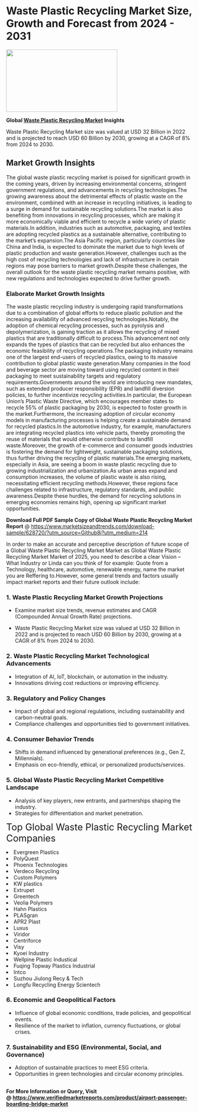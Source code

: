 <H1>Waste Plastic Recycling Market Size, Growth and Forecast from 2024 - 2031</H1><img class="aligncenter size-medium wp-image-584254" src="https://thirdeyenews.in/wp-content/uploads/2024/09/Global-Market-Research-300x168.jpeg" alt="" width="300" height="168" /><p><strong>Global&nbsp;<a href="https://www.marketsizeandtrends.com/download-sample/628720/?utm_source=Github8j?utm_medium=214">Waste Plastic Recycling Market</a> Insights</strong></p><p>Waste Plastic Recycling Market size was valued at USD 32 Billion in 2022 and is projected to reach USD 60 Billion by 2030, growing at a CAGR of 8% from 2024 to 2030.</p><p><h2>Market Growth Insights</h2> The global waste plastic recycling market is poised for significant growth in the coming years, driven by increasing environmental concerns, stringent government regulations, and advancements in recycling technologies.The growing awareness about the detrimental effects of plastic waste on the environment, combined with an increase in recycling initiatives, is leading to a surge in demand for sustainable recycling solutions.The market is also benefiting from innovations in recycling processes, which are making it more economically viable and efficient to recycle a wide variety of plastic materials.In addition, industries such as automotive, packaging, and textiles are adopting recycled plastics as a sustainable alternative, contributing to the market’s expansion.The Asia Pacific region, particularly countries like China and India, is expected to dominate the market due to high levels of plastic production and waste generation.However, challenges such as the high cost of recycling technologies and lack of infrastructure in certain regions may pose barriers to market growth.Despite these challenges, the overall outlook for the waste plastic recycling market remains positive, with new regulations and technologies expected to drive further growth.<h3>Elaborate Market Growth Insights</h3> The waste plastic recycling industry is undergoing rapid transformations due to a combination of global efforts to reduce plastic pollution and the increasing availability of advanced recycling technologies.Notably, the adoption of chemical recycling processes, such as pyrolysis and depolymerization, is gaining traction as it allows the recycling of mixed plastics that are traditionally difficult to process.This advancement not only expands the types of plastics that can be recycled but also enhances the economic feasibility of recycling operations.The packaging industry remains one of the largest end-users of recycled plastics, owing to its massive contribution to global plastic waste generation.Many companies in the food and beverage sector are moving toward using recycled content in their packaging to meet sustainability targets and regulatory requirements.Governments around the world are introducing new mandates, such as extended producer responsibility (EPR) and landfill diversion policies, to further incentivize recycling activities.In particular, the European Union’s Plastic Waste Directive, which encourages member states to recycle 55% of plastic packaging by 2030, is expected to foster growth in the market.Furthermore, the increasing adoption of circular economy models in manufacturing processes is helping create a sustainable demand for recycled plastics.In the automotive industry, for example, manufacturers are integrating recycled plastics into vehicle parts, thereby promoting the reuse of materials that would otherwise contribute to landfill waste.Moreover, the growth of e-commerce and consumer goods industries is fostering the demand for lightweight, sustainable packaging solutions, thus further driving the recycling of plastic materials.The emerging markets, especially in Asia, are seeing a boom in waste plastic recycling due to growing industrialization and urbanization.As urban areas expand and consumption increases, the volume of plastic waste is also rising, necessitating efficient recycling methods.However, these regions face challenges related to infrastructure, regulatory standards, and public awareness.Despite these hurdles, the demand for recycling solutions in emerging economies remains high, opening up significant market opportunities.<p><span class=""><strong>Download Full PDF Sample Copy of Global Waste Plastic Recycling Market Report</strong> @ <a href="https://www.marketsizeandtrends.com/download-sample/628720/?utm_source=Github8j?utm_medium=214" target="_blank">https://www.marketsizeandtrends.com/download-sample/628720/?utm_source=Github8j?utm_medium=214</a></span></p><p>In order to make an accurate and perceptive description of future scope of a Global&nbsp;Waste Plastic Recycling Market Market as Global&nbsp;Waste Plastic Recycling Market Market of 2025, you need to describe a clear Vision &ndash; What Industry or Linda can you think of for example: Quote from a Technology, healthcare, automotive, renewable energy, name the market you are Reffering to.However, some general trends and factors usually impact market reports and their future outlook include:</p><h3>1.&nbsp;<strong>Waste Plastic Recycling Market Growth Projections</strong></h3><ul><li>Examine market size trends, revenue estimates and CAGR (Compounded Annual Growth Rate) projections.</li><li><p>Waste Plastic Recycling Market size was valued at USD 32 Billion in 2022 and is projected to reach USD 60 Billion by 2030, growing at a CAGR of 8% from 2024 to 2030.</p></li></ul><h3>2.&nbsp;<strong>Waste Plastic Recycling Market Technological Advancements</strong></h3><ul><li>Integration of AI, IoT, blockchain, or automation in the industry.</li><li>Innovations driving cost reductions or improving efficiency.</li></ul><h3>3.&nbsp;<strong>Regulatory and Policy Changes</strong></h3><ul><li>Impact of global and regional regulations, including sustainability and carbon-neutral goals.</li><li>Compliance challenges and opportunities tied to government initiatives.</li></ul><h3>4.&nbsp;<strong>Consumer Behavior Trends</strong></h3><ul><li>Shifts in demand influenced by generational preferences (e.g., Gen Z, Millennials).</li><li>Emphasis on eco-friendly, ethical, or personalized products/services.</li></ul><h3>5.&nbsp;<strong>Global Waste Plastic Recycling Market Competitive Landscape</strong></h3><ul><li>Analysis of key players, new entrants, and partnerships shaping the industry.</li><li>Strategies for differentiation and market penetration.</li></ul><p data-pm-slice="1 1 []"><span style="color: inherit; font-family: inherit; font-size: 25px;">Top Global Waste Plastic Recycling Market Companies</span></p><div class="" data-test-id=""><p><li>Evergreen Plastics</li><li> PolyQuest</li><li> Phoenix Technologies</li><li> Verdeco Recycling</li><li> Custom Polymers</li><li> KW plastics</li><li> Extrupet</li><li> Greentech</li><li> Veolia Polymers</li><li> Hahn Plastics</li><li> PLASgran</li><li> APR2 Plast</li><li> Luxus</li><li> Viridor</li><li> Centriforce</li><li> Visy</li><li> Kyoei Industry</li><li> Wellpine Plastic Industical</li><li> Fuqing Topway Plastics Industrial</li><li> Intco</li><li> Suzhou Jiulong Recy & Tech</li><li> Longfu Recycling Energy Scientech</li></p></div><h3>6.&nbsp;<strong>Economic and Geopolitical Factors</strong></h3><ul><li>Influence of global economic conditions, trade policies, and geopolitical events.</li><li>Resilience of the market to inflation, currency fluctuations, or global crises.</li></ul><h3>7.&nbsp;<strong>Sustainability and ESG (Environmental, Social, and Governance)</strong></h3><ul><li>Adoption of sustainable practices to meet ESG criteria.</li><li>Opportunities in green technologies and circular economy principles.</li></ul><h2><strong style="font-size: 14px;">For More Information or Query, Visit @&nbsp;</strong><a style="background-color: #ffffff; font-size: 14px;" href="https://www.marketsizeandtrends.com/report/waste-plastic-recycling-market/" target="_blank">https://www.verifiedmarketreports.com/product/airport-passenger-boarding-bridge-market</a></h2>
